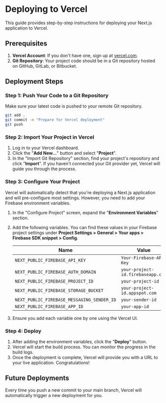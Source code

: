 # Deploying to Vercel

This guide provides step-by-step instructions for deploying your Next.js application to Vercel.

## Prerequisites

1.  **Vercel Account**: If you don't have one, sign up at [vercel.com](https://vercel.com).
2.  **Git Repository**: Your project code should be in a Git repository hosted on GitHub, GitLab, or Bitbucket.

## Deployment Steps

### Step 1: Push Your Code to a Git Repository

Make sure your latest code is pushed to your remote Git repository.

```bash
git add .
git commit -m "Prepare for Vercel deployment"
git push
```

### Step 2: Import Your Project in Vercel

1.  Log in to your Vercel dashboard.
2.  Click the "**Add New...**" button and select "**Project**".
3.  In the "Import Git Repository" section, find your project's repository and click "**Import**". If you haven't connected your Git provider yet, Vercel will guide you through the process.

### Step 3: Configure Your Project

Vercel will automatically detect that you're deploying a Next.js application and will pre-configure most settings. However, you need to add your Firebase environment variables.

1.  In the "Configure Project" screen, expand the "**Environment Variables**" section.
2.  Add the following variables. You can find these values in your Firebase project settings under **Project Settings > General > Your apps > Firebase SDK snippet > Config**.

    | Name                                  | Value                   |
    | ------------------------------------- | ----------------------- |
    | `NEXT_PUBLIC_FIREBASE_API_KEY`        | `Your-Firebase-API-Key` |
    | `NEXT_PUBLIC_FIREBASE_AUTH_DOMAIN`    | `your-project-id.firebaseapp.com` |
    | `NEXT_PUBLIC_FIREBASE_PROJECT_ID`     | `your-project-id`       |
    | `NEXT_PUBLIC_FIREBASE_STORAGE_BUCKET` | `your-project-id.appspot.com` |
    | `NEXT_PUBLIC_FIREBASE_MESSAGING_SENDER_ID` | `your-sender-id`    |
    | `NEXT_PUBLIC_FIREBASE_APP_ID`         | `your-app-id`           |

3.  Ensure you add each variable one by one using the Vercel UI.

### Step 4: Deploy

1.  After adding the environment variables, click the "**Deploy**" button.
2.  Vercel will start the build process. You can monitor the progress in the build logs.
3.  Once the deployment is complete, Vercel will provide you with a URL to your live application. Congratulations!

## Future Deployments

Every time you push a new commit to your main branch, Vercel will automatically trigger a new deployment for you.
